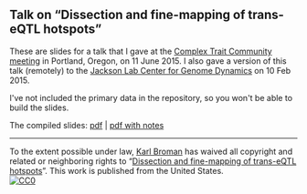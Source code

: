## Talk on &ldquo;Dissection and fine-mapping of trans-eQTL hotspots&rdquo;

These are slides for a talk that I gave at the
[Complex Trait Community meeting](http://www.complextrait.org/ctc2015/)
in Portland, Oregon, on 11 June 2015. I also gave a version of this talk
(remotely) to the
[Jackson Lab Center for Genome Dynamics](http://cgd.jax.org) on 10 Feb
2015.

I've not included the primary data in the repository, so you won't be
able to build the slides.

The compiled slides:
[pdf](https://www.biostat.wisc.edu/~kbroman/presentations/trans_eqtl_hotspots.pdf) |
[pdf with notes](https://www.biostat.wisc.edu/~kbroman/presentations/trans_eqtl_hotspots_withnotes.pdf)

---

To the extent possible under law,
[Karl Broman](http://github.com/kbroman)
has waived all copyright and related or neighboring rights to
&ldquo;[Dissection and fine-mapping of trans-eQTL hotspots](https://github.com/kbroman/Talk_TransHotspots)&rdquo;.
This work is published from the United States.
<br/>
[![CC0](http://i.creativecommons.org/p/zero/1.0/88x31.png)](http://creativecommons.org/publicdomain/zero/1.0/)
